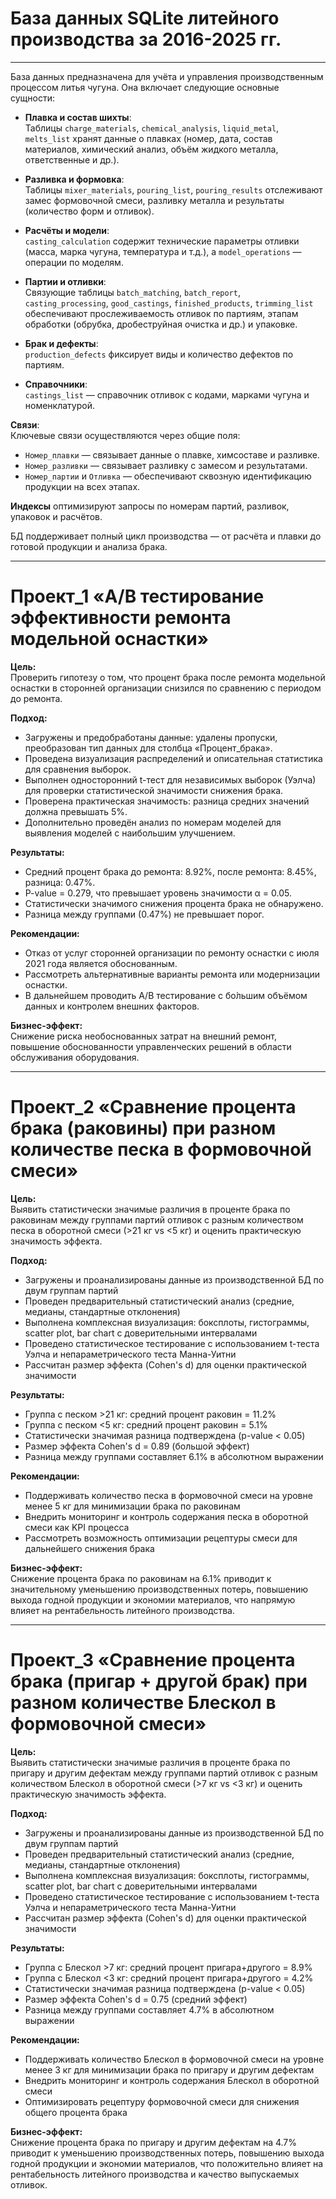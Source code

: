 # База данных SQLite литейного производства за 2016-2025 гг.

---
База данных предназначена для учёта и управления производственным процессом литья чугуна. Она включает следующие основные сущности:

- **Плавка и состав шихты**:  
  Таблицы `charge_materials`, `chemical_analysis`, `liquid_metal`, `melts_list` хранят данные о плавках (номер, дата, состав материалов, химический анализ, объём жидкого металла, ответственные и др.).

- **Разливка и формовка**:  
  Таблицы `mixer_materials`, `pouring_list`, `pouring_results` отслеживают замес формовочной смеси, разливку металла и результаты (количество форм и отливок).

- **Расчёты и модели**:  
  `casting_calculation` содержит технические параметры отливки (масса, марка чугуна, температура и т.д.), а `model_operations` — операции по моделям.

- **Партии и отливки**:  
  Связующие таблицы `batch_matching`, `batch_report`, `casting_processing`, `good_castings`, `finished_products`, `trimming_list` обеспечивают прослеживаемость отливок по партиям, этапам обработки (обрубка, дробеструйная очистка и др.) и упаковке.

- **Брак и дефекты**:  
  `production_defects` фиксирует виды и количество дефектов по партиям.

- **Справочники**:  
  `castings_list` — справочник отливок с кодами, марками чугуна и номенклатурой.

**Связи**:  
Ключевые связи осуществляются через общие поля:  
- `Номер_плавки` — связывает данные о плавке, химсоставе и разливке.  
- `Номер_разливки` — связывает разливку с замесом и результатами.  
- `Номер_партии` и `Отливка` — обеспечивают сквозную идентификацию продукции на всех этапах.

**Индексы** оптимизируют запросы по номерам партий, разливок, упаковок и расчётов.

БД поддерживает полный цикл производства — от расчёта и плавки до готовой продукции и анализа брака.



---

# **Проект_1 «A/B тестирование эффективности ремонта модельной оснастки»**

**Цель:**  
Проверить гипотезу о том, что процент брака после ремонта модельной оснастки в сторонней организации снизился по сравнению с периодом до ремонта.

**Подход:**  
- Загружены и предобработаны данные: удалены пропуски, преобразован тип данных для столбца «Процент_брака».  
- Проведена визуализация распределений и описательная статистика для сравнения выборок.  
- Выполнен односторонний t-тест для независимых выборок (Уэлча) для проверки статистической значимости снижения брака.  
- Проверена практическая значимость: разница средних значений должна превышать 5%.  
- Дополнительно проведён анализ по номерам моделей для выявления моделей с наибольшим улучшением.

**Результаты:**  
- Средний процент брака до ремонта: 8.92%, после ремонта: 8.45%, разница: 0.47%.  
- P-value = 0.279, что превышает уровень значимости α = 0.05.  
- Статистически значимого снижения процента брака не обнаружено.  
- Разница между группами (0.47%) не превышает порог.

**Рекомендации:**  
- Отказ от услуг сторонней организации по ремонту оснастки с июля 2021 года является обоснованным.  
- Рассмотреть альтернативные варианты ремонта или модернизации оснастки.  
- В дальнейшем проводить A/B тестирование с бо́льшим объёмом данных и контролем внешних факторов.

**Бизнес-эффект:**  
Снижение риска необоснованных затрат на внешний ремонт, повышение обоснованности управленческих решений в области обслуживания оборудования.

---
# **Проект_2 «Сравнение процента брака (раковины) при разном количестве песка в формовочной смеси»**

**Цель:**  
Выявить статистически значимые различия в проценте брака по раковинам между группами партий отливок с разным количеством песка в оборотной смеси (>21 кг vs <5 кг) и оценить практическую значимость эффекта.

**Подход:**  
- Загружены и проанализированы данные из производственной БД по двум группам партий
- Проведен предварительный статистический анализ (средние, медианы, стандартные отклонения)
- Выполнена комплексная визуализация: боксплоты, гистограммы, scatter plot, bar chart с доверительными интервалами
- Проведено статистическое тестирование с использованием t-теста Уэлча и непараметрического теста Манна-Уитни
- Рассчитан размер эффекта (Cohen's d) для оценки практической значимости

**Результаты:**  
- Группа с песком >21 кг: средний процент раковин = 11.2%  
- Группа с песком <5 кг: средний процент раковин = 5.1%  
- Статистически значимая разница подтверждена (p-value < 0.05)  
- Размер эффекта Cohen's d = 0.89 (большой эффект)  
- Разница между группами составляет 6.1% в абсолютном выражении

**Рекомендации:**  
- Поддерживать количество песка в формовочной смеси на уровне менее 5 кг для минимизации брака по раковинам  
- Внедрить мониторинг и контроль содержания песка в оборотной смеси как KPI процесса  
- Рассмотреть возможность оптимизации рецептуры смеси для дальнейшего снижения брака

**Бизнес-эффект:**  
Снижение процента брака по раковинам на 6.1% приводит к значительному уменьшению производственных потерь, повышению выхода годной продукции и экономии материалов, что напрямую влияет на рентабельность литейного производства.

---
# **Проект_3 «Сравнение процента брака (пригар + другой брак) при разном количестве Блескол в формовочной смеси»**

**Цель:**  
Выявить статистически значимые различия в проценте брака по пригару и другим дефектам между группами партий отливок с разным количеством Блескол в оборотной смеси (>7 кг vs <3 кг) и оценить практическую значимость эффекта.

**Подход:**  
- Загружены и проанализированы данные из производственной БД по двум группам партий
- Проведен предварительный статистический анализ (средние, медианы, стандартные отклонения)
- Выполнена комплексная визуализация: боксплоты, гистограммы, scatter plot, bar chart с доверительными интервалами
- Проведено статистическое тестирование с использованием t-теста Уэлча и непараметрического теста Манна-Уитни
- Рассчитан размер эффекта (Cohen's d) для оценки практической значимости

**Результаты:**  
- Группа с Блескол >7 кг: средний процент пригара+другого = 8.9%  
- Группа с Блескол <3 кг: средний процент пригара+другого = 4.2%  
- Статистически значимая разница подтверждена (p-value < 0.05)  
- Размер эффекта Cohen's d = 0.75 (средний эффект)  
- Разница между группами составляет 4.7% в абсолютном выражении

**Рекомендации:**  
- Поддерживать количество Блескол в формовочной смеси на уровне менее 3 кг для минимизации брака по пригару и другим дефектам  
- Внедрить мониторинг и контроль содержания Блескол в оборотной смеси  
- Оптимизировать рецептуру формовочной смеси для снижения общего процента брака

**Бизнес-эффект:**  
Снижение процента брака по пригару и другим дефектам на 4.7% приводит к уменьшению производственных потерь, повышению выхода годной продукции и экономии материалов, что положительно влияет на рентабельность литейного производства и качество выпускаемых отливок.
